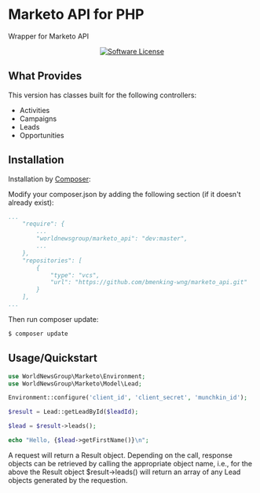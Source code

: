 Marketo API for PHP
===================

Wrapper for Marketo API

<p align="center">
<a href="LICENSE"><img src="https://img.shields.io/github/license/bmenking-wng/marketo_api" alt="Software License"></img></a>
</p>

## What Provides

This version has classes built for the following controllers:
- Activities
- Campaigns
- Leads
- Opportunities

## Installation

Installation by [Composer](https://getcomposer.org/):

Modify your composer.json by adding the following section (if it doesn't already exist):

```yaml
...
    "require": {
        ...
        "worldnewsgroup/marketo_api": "dev:master",
        ...
    },
    "repositories": [
        {
            "type": "vcs",
            "url": "https://github.com/bmenking-wng/marketo_api.git"
        }
    ],
...
```

Then run composer update:

```bash
$ composer update
```

## Usage/Quickstart

```php
use WorldNewsGroup\Marketo\Environment;
use WorldNewsGroup\Marketo\Model\Lead;

Environment::configure('client_id', 'client_secret', 'munchkin_id');

$result = Lead::getLeadById($leadId);

$lead = $result->leads();

echo "Hello, {$lead->getFirstName()}\n";

```

A request will return a Result object.  Depending on the call, response objects can be retrieved by
calling the appropriate object name, i.e., for the above the Result object $result->leads() will
return an array of any Lead objects generated by the requestion.



